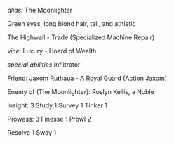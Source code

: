 _alias:_ The Moonlighter

Green eyes, long blond hair, tall, and athletic

The Highwall - Trade (Specialized Machine Repair)

*vice*: Luxury - Hoard of Wealth

*special abilities*
Infiltrator


Friend:
Jaxom Ruthaua - A Royal Guard (Action Jaxom)

Enemy of (The Moonlighter):
Roslyn Kellis, a Noble

Insight: 3
Study 1
Survey 1
Tinker 1

Prowess: 3
Finesse 1
Prowl 2

Resolve 1
Sway 1